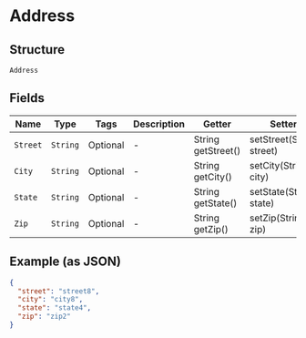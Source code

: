 
# Address

## Structure

`Address`

## Fields

| Name | Type | Tags | Description | Getter | Setter |
|  --- | --- | --- | --- | --- | --- |
| `Street` | `String` | Optional | - | String getStreet() | setStreet(String street) |
| `City` | `String` | Optional | - | String getCity() | setCity(String city) |
| `State` | `String` | Optional | - | String getState() | setState(String state) |
| `Zip` | `String` | Optional | - | String getZip() | setZip(String zip) |

## Example (as JSON)

```json
{
  "street": "street8",
  "city": "city8",
  "state": "state4",
  "zip": "zip2"
}
```

